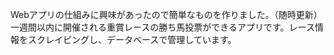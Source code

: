 Webアプリの仕組みに興味があったので簡単なものを作りました。（随時更新）
<br>
一週間以内に開催される重賞レースの勝ち馬投票ができるアプリです。レース情報をスクレイピングし、データベースで管理しています。
